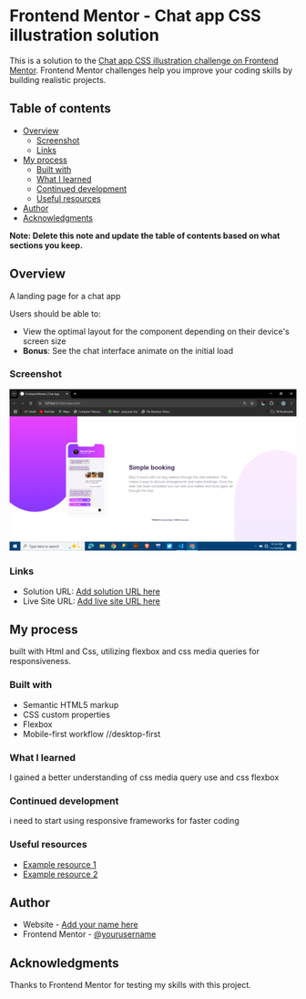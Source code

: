 # Frontend Mentor - Chat app CSS illustration solution

This is a solution to the [Chat app CSS illustration challenge on Frontend Mentor](https://www.frontendmentor.io/challenges/chat-app-css-illustration-O5auMkFqY). Frontend Mentor challenges help you improve your coding skills by building realistic projects. 

## Table of contents

- [Overview](#overview)
  - [Screenshot](#screenshot)
  - [Links](#links)
- [My process](#my-process)
  - [Built with](#built-with)
  - [What I learned](#what-i-learned)
  - [Continued development](#continued-development)
  - [Useful resources](#useful-resources)
- [Author](#author)
- [Acknowledgments](#acknowledgments)

**Note: Delete this note and update the table of contents based on what sections you keep.**

## Overview
A landing page for a chat app


Users should be able to:

- View the optimal layout for the component depending on their device's screen size
- **Bonus**: See the chat interface animate on the initial load

### Screenshot

![](./Screenshot%20(253).png)


### Links

- Solution URL: [Add solution URL here](https://your-solution-url.com)
- Live Site URL: [Add live site URL here](https://your-live-site-url.com)

## My process
 built with Html and Css, utilizing flexbox and css media queries for responsiveness.  
### Built with

- Semantic HTML5 markup
- CSS custom properties
- Flexbox
- Mobile-first workflow //desktop-first

### What I learned
I gained a better understanding of css media query use and css flexbox  


### Continued development

i need to start using responsive frameworks for faster coding

### Useful resources

- [Example resource 1](https://w3schools.com) 
- [Example resource 2](https://codepen.io)

## Author

- Website - [Add your name here](https://github.com/Is-Ra-Elm)
- Frontend Mentor - [@yourusername](https://www.frontendmentor.io/profile/Is-Ra-El)


## Acknowledgments
Thanks to Frontend Mentor for testing my skills with this project.